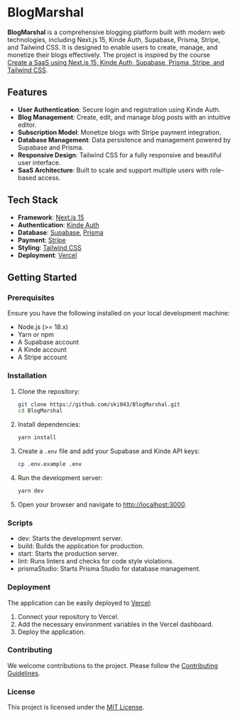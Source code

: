# BlogMarshal

**BlogMarshal** is a comprehensive blogging platform built with modern web technologies, including Next.js 15, Kinde Auth, Supabase, Prisma, Stripe, and Tailwind CSS. It is designed to enable users to create, manage, and monetize their blogs effectively. The project is inspired by the course [Create a SaaS using Next.js 15, Kinde Auth, Supabase, Prisma, Stripe, and Tailwind CSS](https://janmarshal.com/courses/create-a-saa-s-using-next-js-15-kinde-auth-supabase-prisma-stripe-and-tailwind-css).

## Features

- **User Authentication**: Secure login and registration using Kinde Auth.
- **Blog Management**: Create, edit, and manage blog posts with an intuitive editor.
- **Subscription Model**: Monetize blogs with Stripe payment integration.
- **Database Management**: Data persistence and management powered by Supabase and Prisma.
- **Responsive Design**: Tailwind CSS for a fully responsive and beautiful user interface.
- **SaaS Architecture**: Built to scale and support multiple users with role-based access.

## Tech Stack

- **Framework**: [Next.js 15](https://nextjs.org/)
- **Authentication**: [Kinde Auth](https://kinde.com/)
- **Database**: [Supabase](https://supabase.com/), [Prisma](https://www.prisma.io/)
- **Payment**: [Stripe](https://stripe.com/)
- **Styling**: [Tailwind CSS](https://tailwindcss.com/)
- **Deployment**: [Vercel](https://vercel.com/)

## Getting Started

### Prerequisites

Ensure you have the following installed on your local development machine:

- Node.js (>= 18.x)
- Yarn or npm
- A Supabase account
- A Kinde account
- A Stripe account

### Installation

1. Clone the repository:

   ```bash
   git clone https://github.com/ski043/BlogMarshal.git
   cd BlogMarshal
   ```

2. Install dependencies:

   ```bash
   yarn install
   ```

3. Create a `.env` file and add your Supabase and Kinde API keys:

   ```bash
   cp .env.example .env
   ```

4. Run the development server:

   ```bash
   yarn dev
   ```

5. Open your browser and navigate to [http://localhost:3000](http://localhost:3000).

### Scripts

- dev: Starts the development server.
- build: Builds the application for production.
- start: Starts the production server.
- lint: Runs linters and checks for code style violations.
- prismaStudio: Starts Prisma Studio for database management.

### Deployment

The application can be easily deployed to [Vercel](https://vercel.com/):

  1. Connect your repository to Vercel.
  2. Add the necessary environment variables in the Vercel dashboard.
  3. Deploy the application.

### Contributing

We welcome contributions to the project. Please follow the [Contributing Guidelines](https://github.com/ski043/BlogMarshal/blob/main/CONTRIBUTING.md).

### License

This project is licensed under the [MIT License](https://github.com/ski043/BlogMarshal/blob/main/LICENSE).
